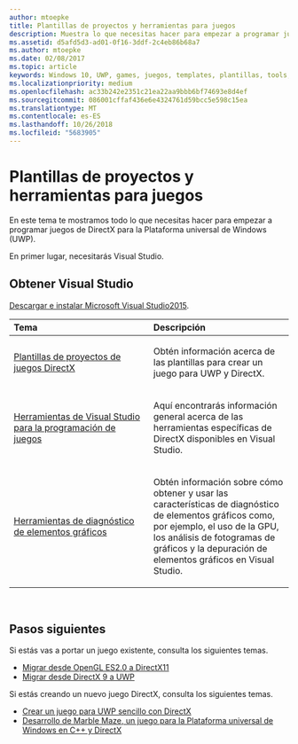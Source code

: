 ```yaml
---
author: mtoepke
title: Plantillas de proyectos y herramientas para juegos
description: Muestra lo que necesitas hacer para empezar a programar juegos de DirectX para la Plataforma universal de Windows (UWP).
ms.assetid: d5afd5d3-ad01-0f16-3ddf-2c4eb86b68a7
ms.author: mtoepke
ms.date: 02/08/2017
ms.topic: article
keywords: Windows 10, UWP, games, juegos, templates, plantillas, tools, herramientas, DirectX
ms.localizationpriority: medium
ms.openlocfilehash: ac33b242e2351c21ea22aa9bbb6bf74693e8d4ef
ms.sourcegitcommit: 086001cffaf436e6e4324761d59bcc5e598c15ea
ms.translationtype: MT
ms.contentlocale: es-ES
ms.lasthandoff: 10/26/2018
ms.locfileid: "5683905"
---
```

# <a name="project-templates-and-tools-for-games"></a>Plantillas de proyectos y herramientas para juegos




En este tema te mostramos todo lo que necesitas hacer para empezar a programar juegos de DirectX para la Plataforma universal de Windows (UWP).

En primer lugar, necesitarás Visual Studio.

## <a name="get-visual-studio"></a>Obtener Visual Studio


[Descargar e instalar Microsoft Visual Studio2015](https://www.visualstudio.com/vs-2015-product-editions).

<table>
<colgroup>
<col width="50%" />
<col width="50%" />
</colgroup>
<thead>
<tr class="header">
<th align="left">Tema</th>
<th align="left">Descripción</th>
</tr>
</thead>
<tbody>
<tr class="odd">
<td align="left"><p><a href="user-interface.md">Plantillas de proyectos de juegos DirectX</a></p></td>
<td align="left"><p>Obtén información acerca de las plantillas para crear un juego para UWP y DirectX.</p></td>
</tr>
<tr class="even">
<td align="left"><p><a href="set-up-visual-studio-for-game-development.md">Herramientas de Visual Studio para la programación de juegos</a></p></td>
<td align="left"><p>Aquí encontrarás información general acerca de las herramientas específicas de DirectX disponibles en Visual Studio.</p></td>
</tr>
<tr class="odd">
<td align="left"><p><a href="use-the-directx-runtime-and-visual-studio-graphics-diagnostic-features.md">Herramientas de diagnóstico de elementos gráficos</a></p></td>
<td align="left"><p>Obtén información sobre cómo obtener y usar las características de diagnóstico de elementos gráficos como, por ejemplo, el uso de la GPU, los análisis de fotogramas de gráficos y la depuración de elementos gráficos en Visual Studio.</p></td>
</tr>
</tbody>
</table>

 

## <a name="next-steps"></a>Pasos siguientes


Si estás vas a portar un juego existente, consulta los siguientes temas.

-   [Migrar desde OpenGL ES2.0 a DirectX11](port-from-opengl-es-2-0-to-directx-11-1.md)
-   [Migrar desde DirectX 9 a UWP](porting-your-directx-9-game-to-windows-store.md)

Si estás creando un nuevo juego DirectX, consulta los siguientes temas.

-   [Crear un juego para UWP sencillo con DirectX](tutorial--create-your-first-uwp-directx-game.md)
-   [Desarrollo de Marble Maze, un juego para la Plataforma universal de Windows en C++ y DirectX](developing-marble-maze-a-windows-store-game-in-cpp-and-directx.md)

 

 

 




